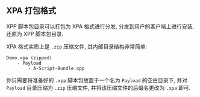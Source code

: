## XPA 打包格式

XPP 脚本包目录可以打包为 XPA 格式进行分发, 分发到用户的客户端上进行安装, 还原为 XPP 脚本包目录.

XPA 格式实质上是 ```.zip``` 压缩文件, 其内部目录结构非常简单:

```
Demo.xpa (zipped)
    - Payload
        - A-Script-Bundle.xpp
```

你只需要将准备好的 ```.xpp``` 脚本包放置于一个名为 ```Payload``` 的空白目录下, 并对 ```Payload``` 目录压缩为 ```.zip``` 压缩文件, 并将该压缩文件的后缀名更改为 ```.xpa``` 即可.
